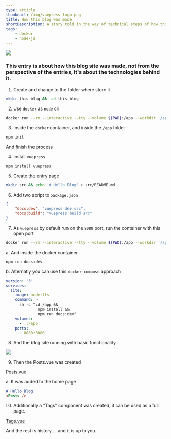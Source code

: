 ```yaml
---
type: article
thumbnail: /img/vuepress-logo.png
title: How this blog was made
shortDescription: A story told in the way of technical steps of how this blog was technically made
tags:
    - docker
    - node-js
---
```

<img src="/img/vuepress-logo.png" class="vuepress-logo" />

### This entry is about how this blog site was made, not from the perspective of the entries, it's about the technologies behind it.

1. Create and change to the folder where store it
```sh
mkdir this-blog &&  cd this-blog
```

2. Use `docker` as `node` cli
```sh
docker run --rm --interactive --tty --volume ${PWD}:/app --workdir '/app' node:lts-alpine sh
```

3. Inside the `docker` container, and inside the `/app` folder
```sh
npm init
```
And finish the process

4. Install `vuepress`
```sh
npm install vuepress
```

5. Create the entry page
```sh
mkdir src && echo '# Hello Blog' > src/README.md
```

6. Add two script to `package.json`
```json
{
    "docs:dev": "vuepress dev src",
    "docs:build": "vuepress build src"
}
```

7. As `vuepress` by default run on the `8080` port, run the container with this open port
```sh
docker run --rm --interactive --tty --volume ${PWD}:/app --workdir '/app' -p 8080:8080 node:lts-alpine sh
```
a. And inside the docker container
```sh
npm run docs:dev
```

b. Alternatly you can use this `docker-compose` approach
```yaml
version: '3'
services:
  site:
    image: node:lts
    command: >
      sh -c "cd /app && 
              npm install &&
              npm run docs:dev"
    volumes:
      - .:/app
    ports:
      - 8080:8080
```
8. And the blog site running with basic functionality.

![](/img/this-blog-sample.png)

9. Then the Posts.vue was created

[Posts.vue](/components/Posts.vue)

a. It was added to the home page

```markdown
# Hello Blog
<Posts />
```

10. Additionally a "Tags" component was created, it can be used as a full page.

[Tags.vue](/components/Tags.vue)

And the rest is history ... and it is up to you.